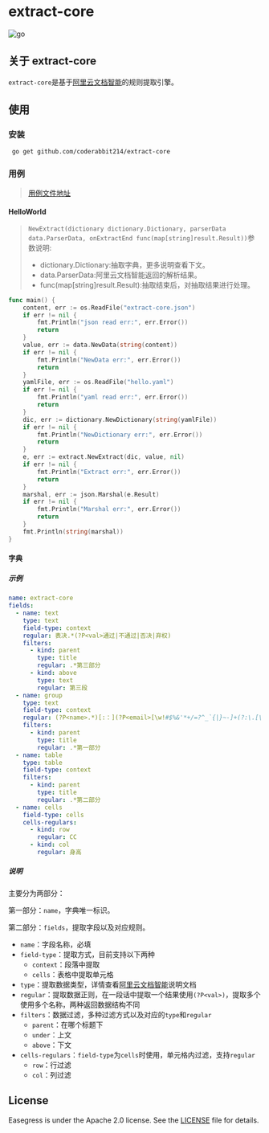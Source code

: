 # extract-core

![go](https://img.shields.io/badge/Go-v1.19-blue)

## 关于 extract-core

`extract-core`是基于[阿里云文档智能](https://www.aliyun.com/product/ai/docmind)的规则提取引擎。

## 使用

### 安装

```bash
 go get github.com/coderabbit214/extract-core
```

### 用例

> [用例文件地址](https://github.com/coderabbit214/extract-core/tree/main/example)

#### HelloWorld

> `NewExtract(dictionary dictionary.Dictionary, parserData data.ParserData, onExtractEnd func(map[string]result.Result))`参数说明:
>
> - dictionary.Dictionary:抽取字典，更多说明查看下文。
> - data.ParserData:阿里云文档智能返回的解析结果。
> - func(map[string]result.Result):抽取结束后，对抽取结果进行处理。

```go
func main() {
	content, err := os.ReadFile("extract-core.json")
	if err != nil {
		fmt.Println("json read err:", err.Error())
		return
	}
	value, err := data.NewData(string(content))
	if err != nil {
		fmt.Println("NewData err:", err.Error())
		return
	}
	yamlFile, err := os.ReadFile("hello.yaml")
	if err != nil {
		fmt.Println("yaml read err:", err.Error())
		return
	}
	dic, err := dictionary.NewDictionary(string(yamlFile))
	if err != nil {
		fmt.Println("NewDictionary err:", err.Error())
		return
	}
	e, err := extract.NewExtract(dic, value, nil)
	if err != nil {
		fmt.Println("Extract err:", err.Error())
		return
	}
	marshal, err := json.Marshal(e.Result)
	if err != nil {
		fmt.Println("Marshal err:", err.Error())
		return
	}
	fmt.Println(string(marshal))
}
```

#### 字典

##### 示例

```yaml
name: extract-core
fields:
  - name: text
    type: text
    field-type: context
    regular: 表决.*(?P<val>通过|不通过|否决|弃权)
    filters:
      - kind: parent
        type: title
        regular: .*第三部分
      - kind: above
        type: text
        regular: 第三段
  - name: group
    type: text
    field-type: context
    regular: (?P<name>.*)[:：](?P<email>[\w!#$%&'*+/=?^_`{|}~-]+(?:\.[\w!#$%&'*+/=?^_`{|}~-]+)*@(?:[\w](?:[\w-]*[\w])?\.)+[\w](?:[\w-]*[\w])?)
    filters:
      - kind: parent
        type: title
        regular: .*第一部分
  - name: table
    type: table
    field-type: context
    filters:
      - kind: parent
        type: title
        regular: .*第二部分
  - name: cells
    field-type: cells
    cells-regulars:
      - kind: row
        regular: CC
      - kind: col
        regular: 身高
```

##### 说明

主要分为两部分：

第一部分：`name`，字典唯一标识。

第二部分：`fields`，提取字段以及对应规则。

- `name`：字段名称，必填
- `field-type`：提取方式，目前支持以下两种
  - `context`：段落中提取
  - `cells`：表格中提取单元格
- `type`：提取数据类型，详情查看[阿里云文档智能](https://www.aliyun.com/product/ai/docmind)说明文档
- `regular`：提取数据正则，在一段话中提取一个结果使用`(?P<val>)`，提取多个使用多个名称，两种返回数据结构不同
- `filters`：数据过滤，多种过滤方式以及对应的`type`和`regular`
  - `parent`：在哪个标题下
  - `under`：上文
  - `above`：下文
- `cells-regulars`：`field-type`为`cells`时使用，单元格内过滤，支持`regular`
  - `row`：行过滤
  - `col`：列过滤

## License

Easegress is under the Apache 2.0 license. See the [LICENSE](https://github.com/coderabbit214/easegress/blob/main/LICENSE) file for details.

